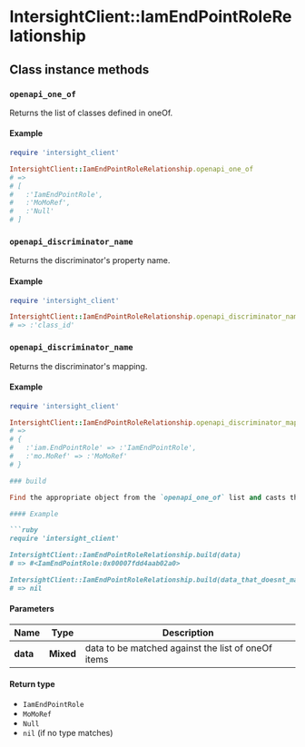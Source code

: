 # IntersightClient::IamEndPointRoleRelationship

## Class instance methods

### `openapi_one_of`

Returns the list of classes defined in oneOf.

#### Example

```ruby
require 'intersight_client'

IntersightClient::IamEndPointRoleRelationship.openapi_one_of
# =>
# [
#   :'IamEndPointRole',
#   :'MoMoRef',
#   :'Null'
# ]
```

### `openapi_discriminator_name`

Returns the discriminator's property name.

#### Example

```ruby
require 'intersight_client'

IntersightClient::IamEndPointRoleRelationship.openapi_discriminator_name
# => :'class_id'
```

### `openapi_discriminator_name`

Returns the discriminator's mapping.

#### Example

```ruby
require 'intersight_client'

IntersightClient::IamEndPointRoleRelationship.openapi_discriminator_mapping
# =>
# {
#   :'iam.EndPointRole' => :'IamEndPointRole',
#   :'mo.MoRef' => :'MoMoRef'
# }

### build

Find the appropriate object from the `openapi_one_of` list and casts the data into it.

#### Example

```ruby
require 'intersight_client'

IntersightClient::IamEndPointRoleRelationship.build(data)
# => #<IamEndPointRole:0x00007fdd4aab02a0>

IntersightClient::IamEndPointRoleRelationship.build(data_that_doesnt_match)
# => nil
```

#### Parameters

| Name | Type | Description |
| ---- | ---- | ----------- |
| **data** | **Mixed** | data to be matched against the list of oneOf items |

#### Return type

- `IamEndPointRole`
- `MoMoRef`
- `Null`
- `nil` (if no type matches)

